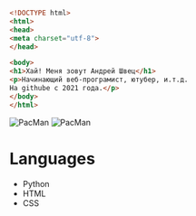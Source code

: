 ```Html
<!DOCTYPE html>
<html>
<head>
<meta charset="utf-8">
</head>

<body>
<h1>Хай! Меня зовут Андрей Швец</h1>
<p>Начинающий веб-програмист, ютубер, и.т.д.
На githubе с 2021 года.</p>
</body>
</html>
```


![PacMan](https://img.shields.io/github/followers/Aggggsu?style=social)
![PacMan](https://img.shields.io/github/stars/aggggsu?style=social)

# Languages

- Python
- HTML
- CSS


